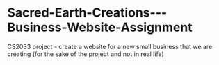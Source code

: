 # Sacred-Earth-Creations---Business-Website-Assignment
CS2033 project - create a website for a new small business that we are creating (for the sake of the project and not in real life)
